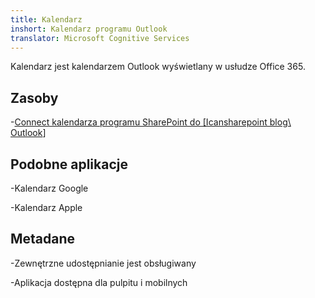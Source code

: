 ```yaml
---
title: Kalendarz
inshort: Kalendarz programu Outlook
translator: Microsoft Cognitive Services
---
```


Kalendarz jest kalendarzem Outlook wyświetlany w usłudze Office 365.

Zasoby
---------

-[Connect kalendarza programu SharePoint do
    \[Icansharepoint blog\ Outlook](http://icsh.pt/SPandOutlook)]

Podobne aplikacje
--------------------

-Kalendarz Google

-Kalendarz Apple

Metadane
--------

-Zewnętrzne udostępnianie jest obsługiwany

-Aplikacja dostępna dla pulpitu i mobilnych

